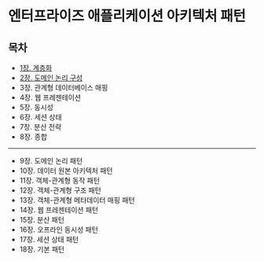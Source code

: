 # 엔터프라이즈 애플리케이션 아키텍처 패턴
## 목차
- [1장. 계층화](./contents/chapter01.md)
- [2장. 도메인 논리 구성](./contents/chapter02.md)
- 3장. 관계형 데이터베이스 매핑
- 4장. 웹 프레젠테이션
- 5장. 동시성
- 6장. 세션 상태
- 7장. 분산 전략
- 8장. 종합
---
- 9장. 도메인 논리 패턴
- 10장. 데이터 원본 아키텍처 패턴
- 11장. 객체-관계형 동작 패턴
- 12장. 객체-관계형 구조 패턴
- 13장. 객체-관계형 메타데이터 매핑 패턴
- 14장. 웹 프레젠테이션 패턴
- 15장. 분산 패턴
- 16장. 오프라인 동시성 패턴
- 17장. 세션 상태 패턴
- 18장. 기본 패턴